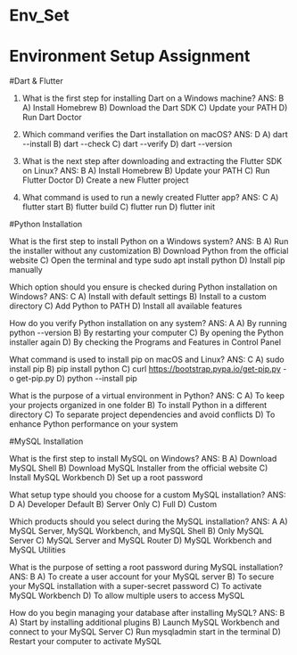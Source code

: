 # Env_Set

# Environment Setup Assignment

#Dart & Flutter

1. What is the first step for installing Dart on a Windows machine?
ANS: B
A) Install Homebrew
B) Download the Dart SDK
C) Update your PATH
D) Run Dart Doctor


2. Which command verifies the Dart installation on macOS?
ANS: D
A) dart --install
B) dart --check
C) dart --verify
D) dart --version


3. What is the next step after downloading and extracting the Flutter SDK on Linux?
ANS: B
A) Install Homebrew
B) Update your PATH
C) Run Flutter Doctor
D) Create a new Flutter project


4. What command is used to run a newly created Flutter app?
ANS: C
A) flutter start
B) flutter build
C) flutter run
D) flutter init


#Python Installation

What is the first step to install Python on a Windows system?
ANS: B
A) Run the installer without any customization
B) Download Python from the official website
C) Open the terminal and type sudo apt install python
D) Install pip manually

Which option should you ensure is checked during Python installation on Windows?
ANS: C
A) Install with default settings
B) Install to a custom directory
C) Add Python to PATH
D) Install all available features

How do you verify Python installation on any system?
ANS: A
A) By running python --version
B) By restarting your computer
C) By opening the Python installer again
D) By checking the Programs and Features in Control Panel

What command is used to install pip on macOS and Linux?
ANS: C
A) sudo install pip
B) pip install python
C) curl https://bootstrap.pypa.io/get-pip.py -o get-pip.py
D) python --install pip

What is the purpose of a virtual environment in Python?
ANS: C
A) To keep your projects organized in one folder
B) To install Python in a different directory
C) To separate project dependencies and avoid conflicts
D) To enhance Python performance on your system

#MySQL Installation

What is the first step to install MySQL on Windows?
ANS: B
A) Download MySQL Shell
B) Download MySQL Installer from the official website
C) Install MySQL Workbench
D) Set up a root password

What setup type should you choose for a custom MySQL installation?
ANS: D
A) Developer Default
B) Server Only
C) Full
D) Custom

Which products should you select during the MySQL installation?
ANS: A
A) MySQL Server, MySQL Workbench, and MySQL Shell
B) Only MySQL Server
C) MySQL Server and MySQL Router
D) MySQL Workbench and MySQL Utilities

What is the purpose of setting a root password during MySQL installation?
ANS: B
A) To create a user account for your MySQL server
B) To secure your MySQL installation with a super-secret password
C) To activate MySQL Workbench
D) To allow multiple users to access MySQL

How do you begin managing your database after installing MySQL?
ANS: B
A) Start by installing additional plugins
B) Launch MySQL Workbench and connect to your MySQL Server
C) Run mysqladmin start in the terminal
D) Restart your computer to activate MySQL
